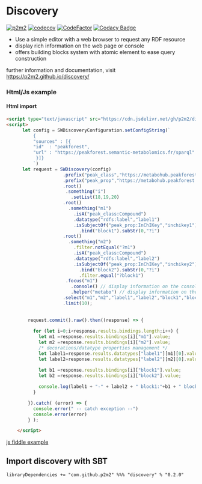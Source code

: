 # Discovery

[![p2m2](https://circleci.com/gh/p2m2/discovery.svg?style=shield)](https://app.circleci.com/pipelines/github/p2m2)
[![codecov](https://codecov.io/gh/p2m2/discovery/branch/develop/graph/badge.svg)](https://codecov.io/gh/p2m2/discovery)
[![CodeFactor](https://www.codefactor.io/repository/github/p2m2/discovery/badge)](https://www.codefactor.io/repository/github/p2m2/discovery)
[![Codacy Badge](https://app.codacy.com/project/badge/Grade/8d8ecb66f9ff4963a22efab3c693b629)](https://www.codacy.com/gh/p2m2/discovery/dashboard?utm_source=github.com&amp;utm_medium=referral&amp;utm_content=p2m2/discovery&amp;utm_campaign=Badge_Grade)

- Use a simple editor with a web browser to request any RDF resource
- display rich information on the web page or console 
- offers building blocks system with atomic element to ease query construction

further information and documentation, visit https://p2m2.github.io/discovery/

### Html/Js example

#### Html import 

```html 
<script type="text/javascript" src="https://cdn.jsdelivr.net/gh/p2m2/discovery@develop/dist/discovery-web.min.js"> </script> 
<script>
      let config = SWDiscoveryConfiguration.setConfigString(`
          {
          "sources" : [{
          "id"  : "peakforest",
          "url" : "https://peakforest.semantic-metabolomics.fr/sparql"
           }]}
          `)
      let request = SWDiscovery(config)
                     .prefix("peak_class","https://metabohub.peakforest.org/ontology/class#")
                     .prefix("peak_prop","https://metabohub.peakforest.org/ontology/property#")
                     .root()
                      .something("i")
                        .setList(18,19,20)
                     .root()
                       .something("m1")
                         .isA("peak_class:Compound")
                         .datatype("rdfs:label","label1")
                         .isSubjectOf("peak_prop:InChIKey","inchikey1")
                           .bind("block1").subStr(0,"?i")
                     .root()
                       .something("m2")
                         .filter.notEqual("?m1")
                         .isA("peak_class:Compound")
                         .datatype("rdfs:label","label2")
                         .isSubjectOf("peak_prop:InChIKey","inchikey2")
                           .bind("block2").subStr(0,"?i")
                           .filter.equal("?block1")
                      .focus("m1")
                        .console() // display information on the console
                        .helper("metabo") // display information on the web page and propose new building block.
                     .select("m1","m2","label1","label2","block1","block2")
                     .limit(10);
      
       
        request.commit().raw().then((response) => {
          
          for (let i=0;i<response.results.bindings.length;i++) {
            let m1 =response.results.bindings[i]["m1"].value;
            let m2 =response.results.bindings[i]["m2"].value;
            /* decorations/datatype properties management */ 
            let label1=response.results.datatypes["label1"][m1][0].value; // all studies with all languages, here we take the first one arbitrarily.
            let label2=response.results.datatypes["label2"][m2][0].value;
            
            let b1 =response.results.bindings[i]["block1"].value;
            let b2 =response.results.bindings[i]["block2"].value;

            console.log(label1 + "-" + label2 + " block1:"+b1 + " block2:"+b2 );
          }

        }).catch( (error) => {
          console.error(" -- catch exception --")
          console.error(error)
        } );

    </script>
 ```

[js fiddle example](https://jsfiddle.net/uoecqath/5/)


## Import discovery with SBT

``` 
libraryDependencies += "com.github.p2m2" %%% "discovery" % "0.2.0"
```


